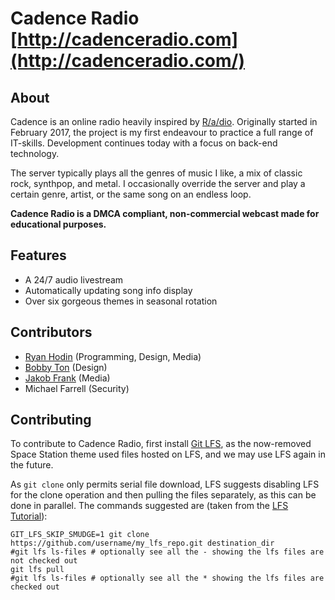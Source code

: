 # Cadence Radio [http://cadenceradio.com](http://cadenceradio.com/)
## About
Cadence is an online radio heavily inspired by [R/a/dio](http://r-a-d.io/). Originally started in February 2017, the project is my first endeavour to practice a full range of IT-skills. Development continues today with a focus on back-end technology.

The server typically plays all the genres of music I like, a mix of classic rock, synthpop, and metal. I occasionally override the server and play a certain genre, artist, or the same song on an endless loop.

**Cadence Radio is a DMCA compliant, non-commercial webcast made for educational purposes.**

## Features
* A 24/7 audio livestream
* Automatically updating song info display
* Over six gorgeous themes in seasonal rotation

## Contributors
* [Ryan Hodin](https://github.com/za419) (Programming, Design, Media)
* [Bobby Ton](https://github.com/bobbyt1997) (Design)
* [Jakob Frank](https://github.com/jakobfrank) (Media)
* Michael Farrell (Security)

## Contributing
To contribute to Cadence Radio, first install [Git LFS](https://git-lfs.github.com/), as the now-removed Space Station theme used files hosted on LFS, and we may use LFS again in the future.

As `git clone` only permits serial file download, LFS suggests disabling LFS for the clone operation and then pulling the files separately, as this can be done in parallel. The commands suggested are (taken from the [LFS Tutorial](https://github.com/git-lfs/git-lfs/wiki/Tutorial)):

    GIT_LFS_SKIP_SMUDGE=1 git clone https://github.com/username/my_lfs_repo.git destination_dir
    #git lfs ls-files # optionally see all the - showing the lfs files are not checked out
    git lfs pull
    #git lfs ls-files # optionally see all the * showing the lfs files are checked out
